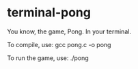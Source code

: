 # terminal-pong
You know, the game, Pong. In your terminal.

To compile, use:
gcc pong.c -o pong

To run the game, use:
./pong

